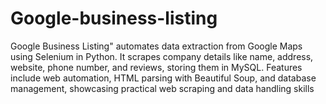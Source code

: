 # Google-business-listing
Google Business Listing" automates data extraction from Google Maps using Selenium in Python. It scrapes company details like name, address, website, phone number, and reviews, storing them in MySQL. Features include web automation, HTML parsing with Beautiful Soup, and database management, showcasing practical web scraping and data handling skills

